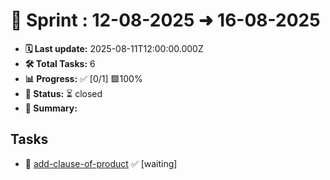 # 📅 Sprint : 12-08-2025 ➜ 16-08-2025
- **🗓 Last update:** 2025-08-11T12:00:00.000Z
- **🛠 Total Tasks:** 6
- **📊 Progress:** ✅ [0/1] 🟩100%
- **📍 Status:** ⏳ closed
- **📝 Summary:**

## Tasks
- 📌 [add-clause-of-product](../tasks/[Task]_add-clause-of-product_[Epic]_order-form.md) ✅ [waiting]